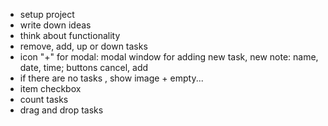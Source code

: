 - setup project
- write down ideas
- think about functionality
- remove, add, up or down tasks
- icon "+" for modal: modal window for adding new task, new note: name, date, time; buttons cancel, add
- if there are no tasks , show image + empty... 
- item checkbox
- count tasks
- drag and drop tasks